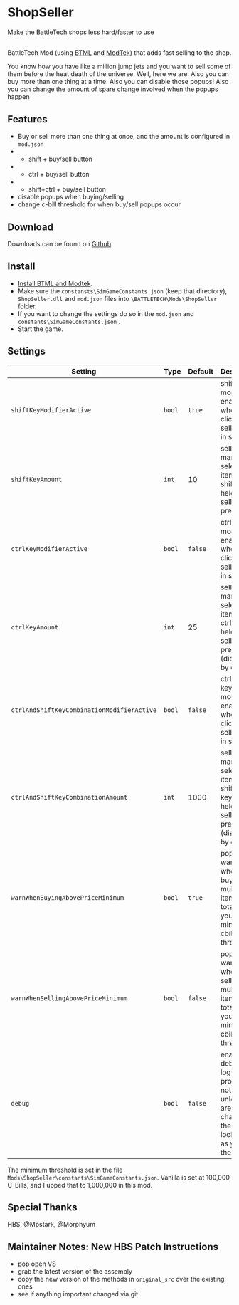 # ShopSeller

Make the BattleTech shops less hard/faster to use

##
BattleTech Mod (using [BTML](https://github.com/Mpstark/BattleTechModLoader) and [ModTek](https://github.com/Mpstark/ModTek)) that adds fast selling to the shop.

You know how you have like a million jump jets and you want to sell some of them before the heat death of the universe. Well, here we are. Also you can buy more than one thing at a time. Also you can disable those popups! Also you can change the amount of spare change involved when the popups happen

## Features

- Buy or sell more than one thing at once, and the amount is configured in `mod.json`
- - shift + buy/sell button
- - ctrl + buy/sell button
- - shift+ctrl + buy/sell button
- disable popups when buying/selling
- change c-bill threshold for when buy/sell popups occur

## Download
Downloads can be found on [Github](https://github.com/janxious/ShopSeller/releases).

## Install
- [Install BTML and Modtek](https://github.com/Mpstark/ModTek/wiki/The-Drop-Dead-Simple-Guide-to-Installing-BTML-&-ModTek-&-ModTek-mods).
- Make sure the `constansts\SimGameConstants.json` (keep that directory), `ShopSeller.dll` and `mod.json` files into `\BATTLETECH\Mods\ShopSeller` folder.
- If you want to change the settings do so in the `mod.json` and `constants\SimGameConstants.json` .
- Start the game.

## Settings

Setting | Type | Default | Description
--- | --- | --- | ---
`shiftKeyModifierActive` | `bool` | `true` | shift key modifier is enabled when clicking the sell button in shop
`shiftKeyAmount` | `int` | 10 | sell this many of the selected item when shift key is held and sell button pressed
`ctrlKeyModifierActive` | `bool` | `false` | ctrl key modifier is enabled when clicking the sell button in shop
`ctrlKeyAmount` | `int` | 25 | sell this many of the selected item when ctrl key is held and sell button pressed (disabled by default)
`ctrlAndShiftKeyCombinationModifierActive` | `bool` | `false` | ctrl+shift keys modifier is enabled when clicking the sell button in shop
`ctrlAndShiftKeyCombinationAmount` | `int` | 1000 | sell this many of the selected item when shift+ctrl keys are held and sell button pressed (disabled by default)
`warnWhenBuyingAbovePriceMinimum` | `bool` | `true` | popup a warning when buying multiple items and total above your set minimum cbill threshold 
`warnWhenSellingAbovePriceMinimum` | `bool` | `false` | popup a warning when selling multiple items and total above your set minimum cbill threshold 
`debug` | `bool` | `false` | enable debugging logs, probably not useful unless you are changing the code or looking at it as you run the mod

The minimum threshold is set in the file `Mods\ShopSeller\constants\SimGameConstants.json`. Vanilla is set at 100,000 C-Bills, and I upped that to 1,000,000 in this mod.

## Special Thanks

HBS, @Mpstark, @Morphyum


## Maintainer Notes: New HBS Patch Instructions

* pop open VS
* grab the latest version of the assembly
* copy the new version of the methods in `original_src` over the existing ones
* see if anything important changed via git
